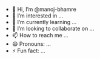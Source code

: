 - 👋 Hi, I’m @manoj-bhamre
- 👀 I’m interested in ...
- 🌱 I’m currently learning ...
- 💞️ I’m looking to collaborate on ...
- 📫 How to reach me ...
- 😄 Pronouns: ...
- ⚡ Fun fact: ...

<!---
manoj-bhamre/manoj-bhamre is a ✨ special ✨ repository because its `README.md` (this file) appears on your GitHub profile.
You can click the Preview link to take a look at your changes.
--->
